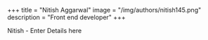 +++
title = "Nitish Aggarwal"
image = "/img/authors/nitish145.png"
description = "Front end developer"
+++

Nitish - Enter Details here